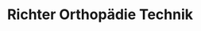 ---
title: "Richter Orthopädie Technik"
url: /nuernberg/richter-orthopaedie-technik/
shop: Schuhe
---